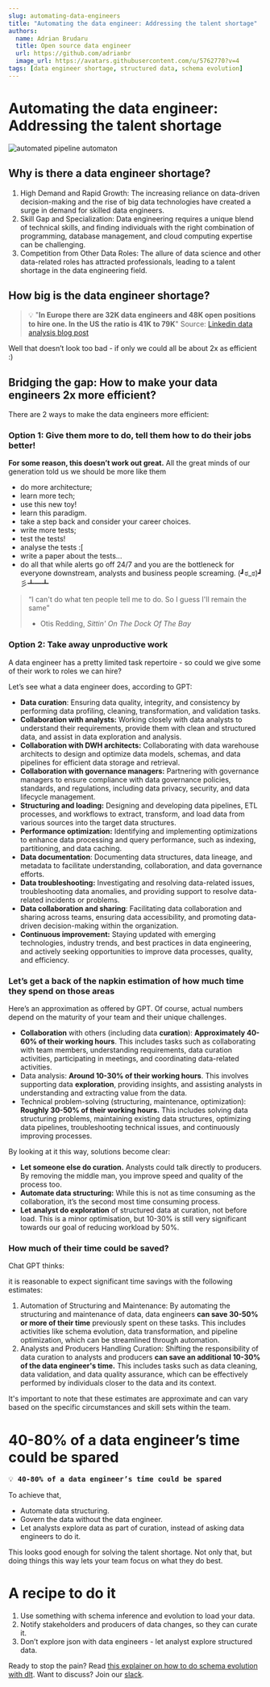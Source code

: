 ```yaml
---
slug: automating-data-engineers
title: "Automating the data engineer: Addressing the talent shortage"
authors:
  name: Adrian Brudaru
  title: Open source data engineer
  url: https://github.com/adrianbr
  image_url: https://avatars.githubusercontent.com/u/5762770?v=4
tags: [data engineer shortage, structured data, schema evolution]
---
```


# Automating the data engineer: Addressing the talent shortage


![automated pipeline automaton](/img/pipeline-automaton.png)


## Why is there a data engineer shortage?

1. High Demand and Rapid Growth: The increasing reliance on data-driven decision-making and the rise of big data technologies have created a surge in demand for skilled data engineers.
2. Skill Gap and Specialization: Data engineering requires a unique blend of technical skills, and finding individuals with the right combination of programming, database management, and cloud computing expertise can be challenging.
3. Competition from Other Data Roles: The allure of data science and other data-related roles has attracted professionals, leading to a talent shortage in the data engineering field.

## How big is the data engineer shortage?


>💡 "**In Europe there are 32K data engineers and 48K open positions to hire one. In the US the ratio is 41K to 79K**"
Source: [Linkedin data analysis blog post](https://alkrusz.medium.com/look-for-data-engineers-where-no-one-is-looking-2169ffd9fc1b)



Well that doesn’t look too bad - if only we could all be about 2x as efficient :)

## Bridging the gap: How to make your data engineers 2x more efficient?

There are 2 ways to make the data engineers more efficient:

### Option 1: Give them more to do, tell them how to do their jobs better!

 **For some reason, this doesn’t work out great.** All the great minds of our generation told us we should be more like them

- do more architecture;
- learn more tech;
- use this new toy!
- learn this paradigm.
- take a step back and consider your career choices.
- write more tests;
- test the tests!
- analyse the tests :[
- write a paper about the tests...
- do all that while alerts go off 24/7 and you are the bottleneck for everyone downstream, analysts and business people screaming. (┛ಠ_ಠ)┛彡┻━┻


> “I can't do
> what ten people tell me to do.
> So I guess I'll remain the same”
>   - Otis Redding, *Sittin' On The Dock Of The Bay*



### Option 2: Take away unproductive work

A data engineer has a pretty limited task repertoire - so could we give some of their work to roles we can hire?

Let’s see what a data engineer does, according to GPT:

- **Data curation**: Ensuring data quality, integrity, and consistency by performing data profiling, cleaning, transformation, and validation tasks.
- **Collaboration with analysts:** Working closely with data analysts to understand their requirements, provide them with clean and structured data, and assist in data exploration and analysis.
- **Collaboration with DWH architects:** Collaborating with data warehouse architects to design and optimize data models, schemas, and data pipelines for efficient data storage and retrieval.
- **Collaboration with governance managers:** Partnering with governance managers to ensure compliance with data governance policies, standards, and regulations, including data privacy, security, and data lifecycle management.
- **Structuring and loading:** Designing and developing data pipelines, ETL processes, and workflows to extract, transform, and load data from various sources into the target data structures.
- **Performance optimization:** Identifying and implementing optimizations to enhance data processing and query performance, such as indexing, partitioning, and data caching.
- **Data documentation**: Documenting data structures, data lineage, and metadata to facilitate understanding, collaboration, and data governance efforts.
- **Data troubleshooting:** Investigating and resolving data-related issues, troubleshooting data anomalies, and providing support to resolve data-related incidents or problems.
- **Data collaboration and sharing**: Facilitating data collaboration and sharing across teams, ensuring data accessibility, and promoting data-driven decision-making within the organization.
- **Continuous improvement:** Staying updated with emerging technologies, industry trends, and best practices in data engineering, and actively seeking opportunities to improve data processes, quality, and efficiency.

### Let’s get a back of the napkin estimation of how much time they spend on those areas


Here’s an approximation as offered by GPT. Of course, actual numbers depend on the maturity of your team and their unique challenges.

- **Collaboration** with others (including data **curation**): **Approximately 40-60% of their working hours**. This includes tasks such as collaborating with team members, understanding requirements, data curation activities, participating in meetings, and coordinating data-related activities.
- Data analysis: **Around 10-30% of their working hours**. This involves supporting data **exploration**, providing insights, and assisting analysts in understanding and extracting value from the data.
- Technical problem-solving (structuring, maintenance, optimization): **Roughly 30-50% of their working hours.** This includes solving data structuring problems, maintaining existing data structures, optimizing data pipelines, troubleshooting technical issues, and continuously improving processes.

By looking at it this way, solutions become clear:

- **Let someone else do curation.** Analysts could talk directly to producers. By removing the middle man, you improve speed and quality of the process too.
- **Automate data structuring:** While this is not as time consuming as the collaboration, it’s the second  most time consuming process.
- **Let analyst do exploration** of structured data at curation, not before load. This is a minor optimisation, but 10-30% is still very significant towards our goal of reducing workload by 50%.

### How much of their time could be saved?

Chat GPT thinks:

it is reasonable to expect significant time savings with the following estimates:

1. Automation of Structuring and Maintenance: By automating the structuring and maintenance of data, data engineers **can save 30-50% or more of their time** previously spent on these tasks. This includes activities like schema evolution, data transformation, and pipeline optimization, which can be streamlined through automation.
2. Analysts and Producers Handling Curation: Shifting the responsibility of data curation to analysts and producers **can save an additional 10-30% of the data engineer's time.** This includes tasks such as data cleaning, data validation, and data quality assurance, which can be effectively performed by individuals closer to the data and its context.

It's important to note that these estimates are approximate and can vary based on the specific circumstances and skill sets within the team.

# 40-80% of a data engineer’s time could be spared

<pre>
💡 <b>40-80% of a data engineer’s time could be spared</b>
</pre>

To achieve that,

- Automate data structuring.
- Govern the data without the data engineer.
- Let analysts explore data as part of curation, instead of asking data engineers to do it.

This looks good enough for solving the talent shortage.
Not only that, but doing things this way lets your team focus on what they do best.

# A recipe to do it

1. Use something with schema inference and evolution to load your data.
2. Notify stakeholders and producers of data changes, so they can curate it.
3. Don’t explore json with data engineers - let analyst explore structured data.

Ready to stop the pain? Read [this explainer on how to do schema evolution with dlt](/docs/reference/explainers/schema-evolution).
Want to discuss? Join our [slack](https://join.slack.com/t/dlthub-community/shared_invite/zt-1n5193dbq-rCBmJ6p~ckpSFK4hCF2dYA).